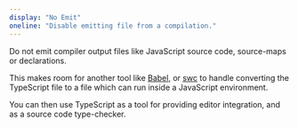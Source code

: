 ```yaml
---
display: "No Emit"
oneline: "Disable emitting file from a compilation."
---
```


Do not emit compiler output files like JavaScript source code, source-maps or declarations.

This makes room for another tool like [Babel](https://babeljs.io), or [swc](https://github.com/swc-project/swc) to handle converting the TypeScript file to a file which can run inside a JavaScript environment.

You can then use TypeScript as a tool for providing editor integration, and as a source code type-checker.
